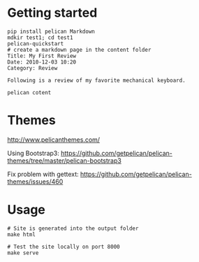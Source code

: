 # Getting started

```
pip install pelican Markdown
mdkir test1; cd test1
pelican-quickstart
# create a markdown page in the content folder
Title: My First Review
Date: 2010-12-03 10:20
Category: Review

Following is a review of my favorite mechanical keyboard.

pelican cotent

```


# Themes

http://www.pelicanthemes.com/

Using Bootstrap3: https://github.com/getpelican/pelican-themes/tree/master/pelican-bootstrap3

Fix problem with gettext: https://github.com/getpelican/pelican-themes/issues/460



# Usage

```
# Site is generated into the output folder
make html

# Test the site locally on port 8000
make serve
```


